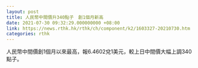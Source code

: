 ```yaml
---
layout: post
title: 人民幣中間價升340點子　創1個月新高
date: 2021-07-30 09:32:29.000000000 +08:00
link: https://news.rthk.hk/rthk/ch/component/k2/1603327-20210730.htm
categories: rthk
---
```


人民幣中間價創1個月以來最高，報6.4602兌1美元，較上日中間價大幅上調340點子。
